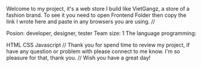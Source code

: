 Welcome to my project, it's a web store I build like VietGangz, a store of a fashion brand. To see it you need to open Frontend Folder then copy the link I wrote here and paste in any browsers you are using. //

Posion: developer, designer, tester Team size: 1 The language programming:

HTML
CSS
Javascript
// Thank you for spend time to review my project, if have any question or problem with please connect to me know. I'm so pleasure for that, thank you. // Wish you have a great day!
